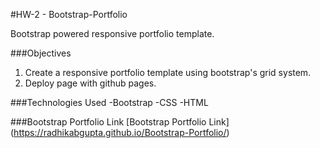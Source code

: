 #HW-2 - Bootstrap-Portfolio

Bootstrap powered responsive portfolio template.

###Objectives
1.	Create a responsive portfolio template using bootstrap's grid system.
2.	Deploy page with github pages.

###Technologies Used
-Bootstrap
-CSS
-HTML

###Bootstrap Portfolio Link
[Bootstrap Portfolio Link] (https://radhikabgupta.github.io/Bootstrap-Portfolio/)
